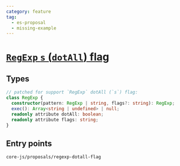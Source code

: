 ```yaml
---
category: feature
tag:
  - es-proposal
  - missing-example
---
```


# [`RegExp` `s` (`dotAll`) flag](https://github.com/tc39/proposal-regexp-dotall-flag)

## Types

```ts
// patched for support `RegExp` dotAll (`s`) flag:
class RegExp {
  constructor(pattern: RegExp | string, flags?: string): RegExp;
  exec(): Array<string | undefined> | null;
  readonly attribute dotAll: boolean;
  readonly attribute flags: string;
}
```

## Entry points

```
core-js/proposals/regexp-dotall-flag
```
